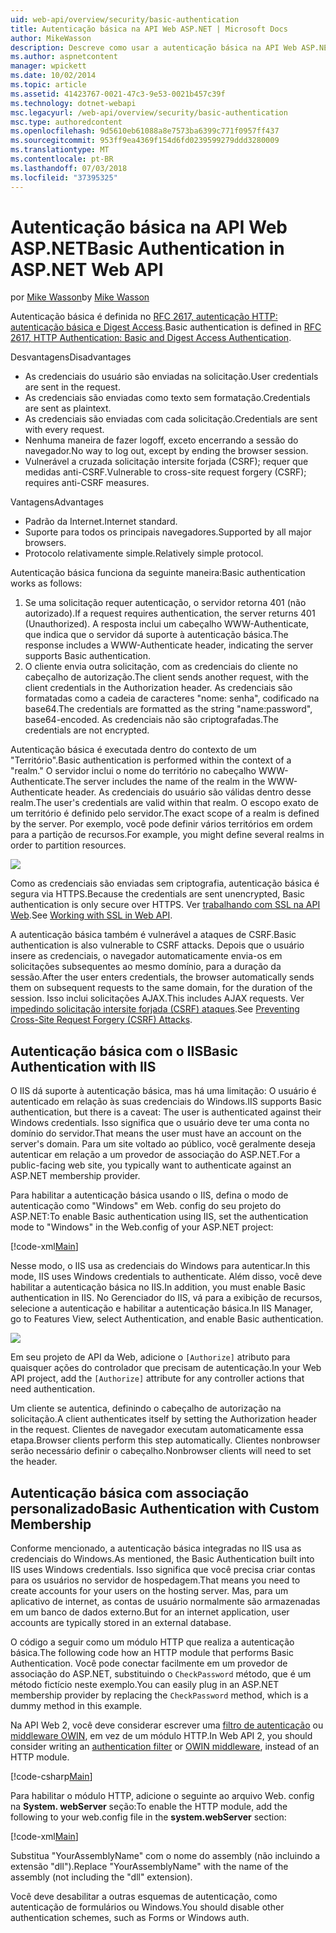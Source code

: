 ```yaml
---
uid: web-api/overview/security/basic-authentication
title: Autenticação básica na API Web ASP.NET | Microsoft Docs
author: MikeWasson
description: Descreve como usar a autenticação básica na API Web ASP.NET.
ms.author: aspnetcontent
manager: wpickett
ms.date: 10/02/2014
ms.topic: article
ms.assetid: 41423767-0021-47c3-9e53-0021b457c39f
ms.technology: dotnet-webapi
msc.legacyurl: /web-api/overview/security/basic-authentication
msc.type: authoredcontent
ms.openlocfilehash: 9d5610eb61088a8e7573ba6399c771f0957ff437
ms.sourcegitcommit: 953ff9ea4369f154d6fd0239599279ddd3280009
ms.translationtype: MT
ms.contentlocale: pt-BR
ms.lasthandoff: 07/03/2018
ms.locfileid: "37395325"
---
```

<a name="basic-authentication-in-aspnet-web-api"></a><span data-ttu-id="867b6-103">Autenticação básica na API Web ASP.NET</span><span class="sxs-lookup"><span data-stu-id="867b6-103">Basic Authentication in ASP.NET Web API</span></span>
====================
<span data-ttu-id="867b6-104">por [Mike Wasson](https://github.com/MikeWasson)</span><span class="sxs-lookup"><span data-stu-id="867b6-104">by [Mike Wasson](https://github.com/MikeWasson)</span></span>

<span data-ttu-id="867b6-105">Autenticação básica é definida no [RFC 2617, autenticação HTTP: autenticação básica e Digest Access](http://www.ietf.org/rfc/rfc2617.txt).</span><span class="sxs-lookup"><span data-stu-id="867b6-105">Basic authentication is defined in [RFC 2617, HTTP Authentication: Basic and Digest Access Authentication](http://www.ietf.org/rfc/rfc2617.txt).</span></span>

<span data-ttu-id="867b6-106">Desvantagens</span><span class="sxs-lookup"><span data-stu-id="867b6-106">Disadvantages</span></span>

- <span data-ttu-id="867b6-107">As credenciais do usuário são enviadas na solicitação.</span><span class="sxs-lookup"><span data-stu-id="867b6-107">User credentials are sent in the request.</span></span>
- <span data-ttu-id="867b6-108">As credenciais são enviadas como texto sem formatação.</span><span class="sxs-lookup"><span data-stu-id="867b6-108">Credentials are sent as plaintext.</span></span>
- <span data-ttu-id="867b6-109">As credenciais são enviadas com cada solicitação.</span><span class="sxs-lookup"><span data-stu-id="867b6-109">Credentials are sent with every request.</span></span>
- <span data-ttu-id="867b6-110">Nenhuma maneira de fazer logoff, exceto encerrando a sessão do navegador.</span><span class="sxs-lookup"><span data-stu-id="867b6-110">No way to log out, except by ending the browser session.</span></span>
- <span data-ttu-id="867b6-111">Vulnerável a cruzada solicitação intersite forjada (CSRF); requer que medidas anti-CSRF.</span><span class="sxs-lookup"><span data-stu-id="867b6-111">Vulnerable to cross-site request forgery (CSRF); requires anti-CSRF measures.</span></span>

<span data-ttu-id="867b6-112">Vantagens</span><span class="sxs-lookup"><span data-stu-id="867b6-112">Advantages</span></span>

- <span data-ttu-id="867b6-113">Padrão da Internet.</span><span class="sxs-lookup"><span data-stu-id="867b6-113">Internet standard.</span></span>
- <span data-ttu-id="867b6-114">Suporte para todos os principais navegadores.</span><span class="sxs-lookup"><span data-stu-id="867b6-114">Supported by all major browsers.</span></span>
- <span data-ttu-id="867b6-115">Protocolo relativamente simple.</span><span class="sxs-lookup"><span data-stu-id="867b6-115">Relatively simple protocol.</span></span>

<span data-ttu-id="867b6-116">Autenticação básica funciona da seguinte maneira:</span><span class="sxs-lookup"><span data-stu-id="867b6-116">Basic authentication works as follows:</span></span>

1. <span data-ttu-id="867b6-117">Se uma solicitação requer autenticação, o servidor retorna 401 (não autorizado).</span><span class="sxs-lookup"><span data-stu-id="867b6-117">If a request requires authentication, the server returns 401 (Unauthorized).</span></span> <span data-ttu-id="867b6-118">A resposta inclui um cabeçalho WWW-Authenticate, que indica que o servidor dá suporte à autenticação básica.</span><span class="sxs-lookup"><span data-stu-id="867b6-118">The response includes a WWW-Authenticate header, indicating the server supports Basic authentication.</span></span>
2. <span data-ttu-id="867b6-119">O cliente envia outra solicitação, com as credenciais do cliente no cabeçalho de autorização.</span><span class="sxs-lookup"><span data-stu-id="867b6-119">The client sends another request, with the client credentials in the Authorization header.</span></span> <span data-ttu-id="867b6-120">As credenciais são formatadas como a cadeia de caracteres "nome: senha", codificado na base64.</span><span class="sxs-lookup"><span data-stu-id="867b6-120">The credentials are formatted as the string "name:password", base64-encoded.</span></span> <span data-ttu-id="867b6-121">As credenciais não são criptografadas.</span><span class="sxs-lookup"><span data-stu-id="867b6-121">The credentials are not encrypted.</span></span>

<span data-ttu-id="867b6-122">Autenticação básica é executada dentro do contexto de um "Território".</span><span class="sxs-lookup"><span data-stu-id="867b6-122">Basic authentication is performed within the context of a "realm."</span></span> <span data-ttu-id="867b6-123">O servidor inclui o nome do território no cabeçalho WWW-Authenticate.</span><span class="sxs-lookup"><span data-stu-id="867b6-123">The server includes the name of the realm in the WWW-Authenticate header.</span></span> <span data-ttu-id="867b6-124">As credenciais do usuário são válidas dentro desse realm.</span><span class="sxs-lookup"><span data-stu-id="867b6-124">The user's credentials are valid within that realm.</span></span> <span data-ttu-id="867b6-125">O escopo exato de um território é definido pelo servidor.</span><span class="sxs-lookup"><span data-stu-id="867b6-125">The exact scope of a realm is defined by the server.</span></span> <span data-ttu-id="867b6-126">Por exemplo, você pode definir vários territórios em ordem para a partição de recursos.</span><span class="sxs-lookup"><span data-stu-id="867b6-126">For example, you might define several realms in order to partition resources.</span></span>

![](basic-authentication/_static/image1.png)

<span data-ttu-id="867b6-127">Como as credenciais são enviadas sem criptografia, autenticação básica é segura via HTTPS.</span><span class="sxs-lookup"><span data-stu-id="867b6-127">Because the credentials are sent unencrypted, Basic authentication is only secure over HTTPS.</span></span> <span data-ttu-id="867b6-128">Ver [trabalhando com SSL na API Web](working-with-ssl-in-web-api.md).</span><span class="sxs-lookup"><span data-stu-id="867b6-128">See [Working with SSL in Web API](working-with-ssl-in-web-api.md).</span></span>

<span data-ttu-id="867b6-129">A autenticação básica também é vulnerável a ataques de CSRF.</span><span class="sxs-lookup"><span data-stu-id="867b6-129">Basic authentication is also vulnerable to CSRF attacks.</span></span> <span data-ttu-id="867b6-130">Depois que o usuário insere as credenciais, o navegador automaticamente envia-os em solicitações subsequentes ao mesmo domínio, para a duração da sessão.</span><span class="sxs-lookup"><span data-stu-id="867b6-130">After the user enters credentials, the browser automatically sends them on subsequent requests to the same domain, for the duration of the session.</span></span> <span data-ttu-id="867b6-131">Isso inclui solicitações AJAX.</span><span class="sxs-lookup"><span data-stu-id="867b6-131">This includes AJAX requests.</span></span> <span data-ttu-id="867b6-132">Ver [impedindo solicitação intersite forjada (CSRF) ataques](preventing-cross-site-request-forgery-csrf-attacks.md).</span><span class="sxs-lookup"><span data-stu-id="867b6-132">See [Preventing Cross-Site Request Forgery (CSRF) Attacks](preventing-cross-site-request-forgery-csrf-attacks.md).</span></span>

## <a name="basic-authentication-with-iis"></a><span data-ttu-id="867b6-133">Autenticação básica com o IIS</span><span class="sxs-lookup"><span data-stu-id="867b6-133">Basic Authentication with IIS</span></span>

<span data-ttu-id="867b6-134">O IIS dá suporte à autenticação básica, mas há uma limitação: O usuário é autenticado em relação às suas credenciais do Windows.</span><span class="sxs-lookup"><span data-stu-id="867b6-134">IIS supports Basic authentication, but there is a caveat: The user is authenticated against their Windows credentials.</span></span> <span data-ttu-id="867b6-135">Isso significa que o usuário deve ter uma conta no domínio do servidor.</span><span class="sxs-lookup"><span data-stu-id="867b6-135">That means the user must have an account on the server's domain.</span></span> <span data-ttu-id="867b6-136">Para um site voltado ao público, você geralmente deseja autenticar em relação a um provedor de associação do ASP.NET.</span><span class="sxs-lookup"><span data-stu-id="867b6-136">For a public-facing web site, you typically want to authenticate against an ASP.NET membership provider.</span></span>

<span data-ttu-id="867b6-137">Para habilitar a autenticação básica usando o IIS, defina o modo de autenticação como "Windows" em Web. config do seu projeto do ASP.NET:</span><span class="sxs-lookup"><span data-stu-id="867b6-137">To enable Basic authentication using IIS, set the authentication mode to "Windows" in the Web.config of your ASP.NET project:</span></span>

[!code-xml[Main](basic-authentication/samples/sample1.xml)]

<span data-ttu-id="867b6-138">Nesse modo, o IIS usa as credenciais do Windows para autenticar.</span><span class="sxs-lookup"><span data-stu-id="867b6-138">In this mode, IIS uses Windows credentials to authenticate.</span></span> <span data-ttu-id="867b6-139">Além disso, você deve habilitar a autenticação básica no IIS.</span><span class="sxs-lookup"><span data-stu-id="867b6-139">In addition, you must enable Basic authentication in IIS.</span></span> <span data-ttu-id="867b6-140">No Gerenciador do IIS, vá para a exibição de recursos, selecione a autenticação e habilitar a autenticação básica.</span><span class="sxs-lookup"><span data-stu-id="867b6-140">In IIS Manager, go to Features View, select Authentication, and enable Basic authentication.</span></span>

![](basic-authentication/_static/image2.png)

<span data-ttu-id="867b6-141">Em seu projeto de API da Web, adicione o `[Authorize]` atributo para quaisquer ações do controlador que precisam de autenticação.</span><span class="sxs-lookup"><span data-stu-id="867b6-141">In your Web API project, add the `[Authorize]` attribute for any controller actions that need authentication.</span></span>

<span data-ttu-id="867b6-142">Um cliente se autentica, definindo o cabeçalho de autorização na solicitação.</span><span class="sxs-lookup"><span data-stu-id="867b6-142">A client authenticates itself by setting the Authorization header in the request.</span></span> <span data-ttu-id="867b6-143">Clientes de navegador executam automaticamente essa etapa.</span><span class="sxs-lookup"><span data-stu-id="867b6-143">Browser clients perform this step automatically.</span></span> <span data-ttu-id="867b6-144">Clientes nonbrowser serão necessário definir o cabeçalho.</span><span class="sxs-lookup"><span data-stu-id="867b6-144">Nonbrowser clients will need to set the header.</span></span>

## <a name="basic-authentication-with-custom-membership"></a><span data-ttu-id="867b6-145">Autenticação básica com associação personalizado</span><span class="sxs-lookup"><span data-stu-id="867b6-145">Basic Authentication with Custom Membership</span></span>

<span data-ttu-id="867b6-146">Conforme mencionado, a autenticação básica integradas no IIS usa as credenciais do Windows.</span><span class="sxs-lookup"><span data-stu-id="867b6-146">As mentioned, the Basic Authentication built into IIS uses Windows credentials.</span></span> <span data-ttu-id="867b6-147">Isso significa que você precisa criar contas para os usuários no servidor de hospedagem.</span><span class="sxs-lookup"><span data-stu-id="867b6-147">That means you need to create accounts for your users on the hosting server.</span></span> <span data-ttu-id="867b6-148">Mas, para um aplicativo de internet, as contas de usuário normalmente são armazenadas em um banco de dados externo.</span><span class="sxs-lookup"><span data-stu-id="867b6-148">But for an internet application, user accounts are typically stored in an external database.</span></span>

<span data-ttu-id="867b6-149">O código a seguir como um módulo HTTP que realiza a autenticação básica.</span><span class="sxs-lookup"><span data-stu-id="867b6-149">The following code how an HTTP module that performs Basic Authentication.</span></span> <span data-ttu-id="867b6-150">Você pode conectar facilmente em um provedor de associação do ASP.NET, substituindo o `CheckPassword` método, que é um método fictício neste exemplo.</span><span class="sxs-lookup"><span data-stu-id="867b6-150">You can easily plug in an ASP.NET membership provider by replacing the `CheckPassword` method, which is a dummy method in this example.</span></span>

<span data-ttu-id="867b6-151">Na API Web 2, você deve considerar escrever uma [filtro de autenticação](authentication-filters.md) ou [middleware OWIN](../../../aspnet/overview/owin-and-katana/index.md), em vez de um módulo HTTP.</span><span class="sxs-lookup"><span data-stu-id="867b6-151">In Web API 2, you should consider writing an [authentication filter](authentication-filters.md) or [OWIN middleware](../../../aspnet/overview/owin-and-katana/index.md), instead of an HTTP module.</span></span>

[!code-csharp[Main](basic-authentication/samples/sample2.cs)]

<span data-ttu-id="867b6-152">Para habilitar o módulo HTTP, adicione o seguinte ao arquivo Web. config na **System. webServer** seção:</span><span class="sxs-lookup"><span data-stu-id="867b6-152">To enable the HTTP module, add the following to your web.config file in the **system.webServer** section:</span></span>

[!code-xml[Main](basic-authentication/samples/sample3.xml?highlight=4)]

<span data-ttu-id="867b6-153">Substitua "YourAssemblyName" com o nome do assembly (não incluindo a extensão "dll").</span><span class="sxs-lookup"><span data-stu-id="867b6-153">Replace "YourAssemblyName" with the name of the assembly (not including the "dll" extension).</span></span>

<span data-ttu-id="867b6-154">Você deve desabilitar a outras esquemas de autenticação, como autenticação de formulários ou Windows.</span><span class="sxs-lookup"><span data-stu-id="867b6-154">You should disable other authentication schemes, such as Forms or Windows auth.</span></span>
